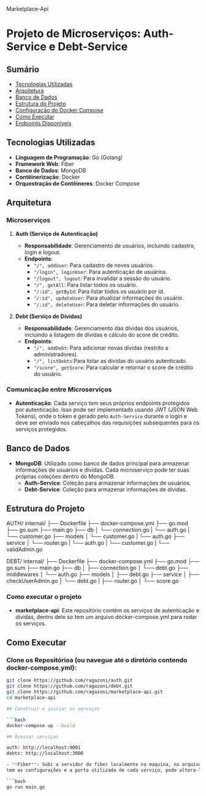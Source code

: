 Marketplace-Api

# Projeto de Microserviços: Auth-Service e Debt-Service

## Sumário

- [Tecnologias Utilizadas](#tecnologias-utilizadas)
- [Arquitetura](#arquitetura)
- [Banco de Dados](#banco-de-dados)
- [Estrutura do Projeto](#estrutura-do-projeto)
- [Configuração do Docker Compose](#configuração-do-docker-compose)
- [Como Executar](#como-executar)
- [Endpoints Disponíveis](#endpoints-disponíveis)

## Tecnologias Utilizadas

- **Linguagem de Programação**: Go (Golang)
- **Framework Web**: Fiber
- **Banco de Dados**: MongoDB
- **Contêinerização**: Docker
- **Orquestração de Contêineres**: Docker Compose

## Arquitetura

### Microserviços

1. **Auth (Serviço de Autenticação)**
   - **Responsabilidade**: Gerenciamento de usuários, incluindo cadastro, login e logout.
   - **Endpoints**:
     - `"/", addUser`: Para cadastro de novos usuários.
     - `"/login", loginUser`: Para autenticação de usuários.
     - `"/logout", logout`: Para invalidar a sessão do usuário.
     - `"/", getAll`: Para listar todos os usuário.
     - `"/:id", getById`: Para listar todos os usuário por id.
     - `"/:id", updateUser`: Para atualizar informações do usuário.
     - `"/:id", deleteUser`: Para deletar informações do usuário.

2. **Debt (Serviço de Dívidas)**
   - **Responsabilidade**: Gerenciamento das dívidas dos usuários, incluindo a listagem de dívidas e cálculo do score de crédito.
   - **Endpoints**:
     - `"/", addDebt`: Para adicionar novas dívidas (restrito a administradores).
     - `"/", listDebts`:Para listar as dívidas do usuário autenticado.
     - `"/score", getScore`: Para calcular e retornar o score de crédito do usuário.

### Comunicação entre Microserviços

- **Autenticação**: Cada serviço tem seus próprios endpoints protegidos por autenticação. Isso pode ser implementado usando JWT (JSON Web Tokens), onde o token é gerado pelo `Auth-Service` durante o login e deve ser enviado nos cabeçalhos das requisições subsequentes para os serviços protegidos.

## Banco de Dados

- **MongoDB**: Utilizado como banco de dados principal para armazenar informações de usuários e dívidas. Cada microserviço pode ter suas próprias coleções dentro do MongoDB.
  - **Auth-Service**: Coleção para armazenar informações de usuários.
  - **Debt-Service**: Coleção para armazenar informações de dívidas.

## Estrutura do Projeto
AUTH/
internal/
├── Dockerfile
├── docker-compose.yml
├── go.mod
├── go.sum
├── main.go
├── db
│   └── connection.go
|   └── auth.go
|   └── customer.go
├── models
│   └── customer.go
|   └── auth.go
├── service
│   └── router.go
|   └── auth.go
|   └── customer.go
|    └── validAdmin.go

DEBT/
internal/
├── Dockerfile
├── docker-compose.yml
├── go.mod
├── go.sum
├── main.go
├── db
│   ├── connection.go
│   └── debt.go
├── middlewares
│   └── auth.go
├── models
│   ├── debt.go
├── service
│   ├── checkUserAdmin.go
│   └── debt.go
|    ├── router.go
│   └── score.go

### Como executar o projeto

- **marketplace-api**: Este repositório contém os serviços de autenticação e dívidas, dentro dele so tem um arquivo docker-compose.yml
para rodar os serviços.

## Como Executar

### Clone os Repositórioa (ou navegue até o diretório contendo docker-compose.yml):

```bash
git clone https://github.com/ragazoni/auth.git
git clone https://github.com/ragazoni/debt.git
git clone https://github.com/ragazoni/marketplace-api.git
cd marketplace-api

## Construir e iniciar os serviços

```bash
docker-compose up --build

## Acessar serviços

auth: http://localhost:9001 
debts: http://localhost:3000

- **Fiber**: Subi o servidor do fiber localmente na maquina, no arquivo main.go de cada serviço
tem as configurações e a porta utilizada de cada serviço, pode altera-las se assim preferir.

```bash
go run main.go



 




